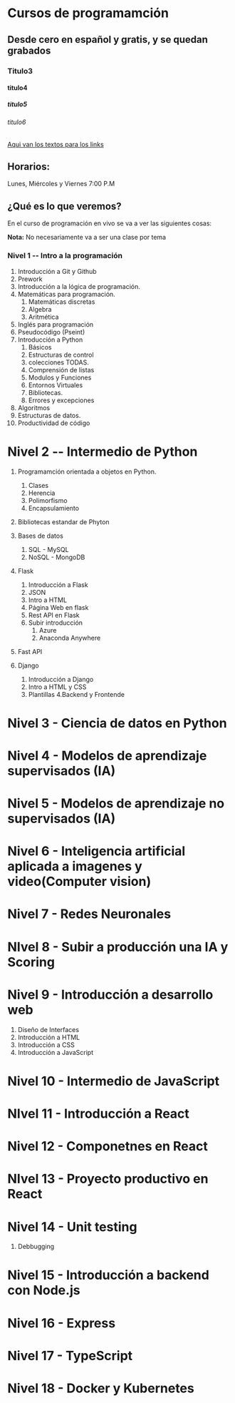 # Cursos de programamción
## Desde cero en español y gratis, y se quedan grabados

### Titulo3 
#### titulo4
##### titulo5
###### titulo6

[Aqui van los textos para los links](https://www.twitch.tv/careliga)

## Horarios:
Lunes, Miércoles y Viernes  7:00 P.M

## ¿Qué es lo que veremos?

En el curso de programación en vivo se va a ver las siguientes cosas:

**Nota:** No necesariamente va a ser una clase por tema

### Nivel 1 -- Intro a la programación
1. Introducción a Git y Github
2. Prework
3. Introducción a la lógica de programación.
4. Matemáticas para programación.
    1. Matemáticas discretas
    2. Algebra 
    3. Aritmética
5. Inglés para programación 
6. Pseudocódigo (Pseint)
7. Introducción a Python
    1. Básicos 
    2. Estructuras de control
    3. colecciones TODAS.
    4. Comprensión de listas
    5. Modulos y Funciones
    6. Entornos Virtuales
    7. Bibliotecas.
    8. Errores y excepciones   
8. Algoritmos
9. Estructuras de datos.
10. Productividad de código 

# Nivel 2 -- Intermedio de Python
1. Programamción orientada a objetos en Python.
    1. Clases
    2. Herencia
    3. Polimorfismo 
    4. Encapsulamiento
2. Bibliotecas estandar de Phyton

3. Bases de datos
    1. SQL - MySQL
    2. NoSQL - MongoDB
4. Flask
    1. Introducción a Flask
    2. JSON
    3. Intro a HTML
    4. Página Web en flask
    5. Rest API en Flask
    6. Subir introducción
        1. Azure 
        2. Anaconda Anywhere   
5. Fast API
6. Django
    1. Introducción a Django
    2. Intro a HTML y CSS
    3. Plantillas 
    4.Backend y Frontende

# Nivel 3 - Ciencia de datos en Python

# Nivel 4 - Modelos de aprendizaje supervisados (IA)

# Nivel 5 - Modelos de aprendizaje no supervisados (IA)

# Nivel 6 - Inteligencia artificial aplicada a imagenes y video(Computer vision)

# Nivel 7 - Redes Neuronales

# NIvel 8 - Subir a producción una IA y Scoring

# Nivel 9 - Introducción a desarrollo web
1. Diseño de Interfaces
2. Introducción a HTML
3. Introducción a CSS
4. Introducción a JavaScript

# Nivel 10 - Intermedio de JavaScript

# NIvel 11 - Introducción a React

# Nivel 12 - Componetnes en React

# NIvel 13 - Proyecto productivo en React

# Nivel 14 - Unit testing
 
 1. Debbugging
 # Nivel 15 - Introducción a backend con Node.js
 
 # Nivel 16 - Express
 
 # Nivel 17 - TypeScript
 
# Nivel 18 - Docker y Kubernetes
